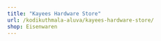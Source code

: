 ```yaml
---
title: "Kayees Hardware Store"
url: /kodikuthmala-aluva/kayees-hardware-store/
shop: Eisenwaren
---
```

